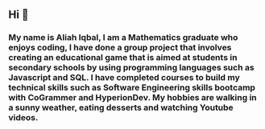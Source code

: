 ## Hi 👋

### My name is Aliah Iqbal, I am a Mathematics graduate who enjoys coding, I have done a group project that involves creating an educational game that is aimed at students in secondary schools by using programming languages such as Javascript and SQL. I have completed courses to build my technical skills such as Software Engineering skills bootcamp with CoGrammer and HyperionDev. My hobbies are walking in a sunny weather, eating desserts and watching Youtube videos. 
###
